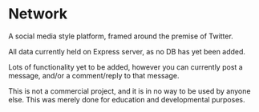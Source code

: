 # Network

A social media style platform, framed around the premise of Twitter.

All data currently held on Express server, as no DB has yet been added.

Lots of functionality yet to be added, however you can currently post a message, and/or a comment/reply to that message.

This is not a commercial project, and it is in no way to be used by anyone else.  This was merely done for education and developmental purposes.
